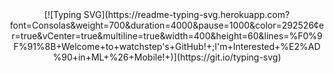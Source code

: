 <div align="center">
  [![Typing SVG](https://readme-typing-svg.herokuapp.com?font=Consolas&weight=700&duration=4000&pause=1000&color=292526&center=true&vCenter=true&multiline=true&width=400&height=60&lines=%F0%9F%91%8B+Welcome+to+watchstep's+GitHub!+;I'm+Interested+%E2%AD%90+in+ML+%26+Mobile!+)](https://git.io/typing-svg)
</div>
